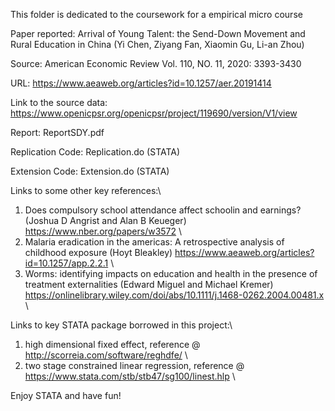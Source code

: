 This folder is dedicated to the coursework for a empirical micro course

Paper reported: Arrival of Young Talent: the Send-Down Movement and Rural Education in China (Yi Chen, Ziyang Fan, Xiaomin Gu, Li-an Zhou)

Source: American Economic Review Vol. 110, NO. 11, 2020: 3393-3430

URL: https://www.aeaweb.org/articles?id=10.1257/aer.20191414

Link to the source data: https://www.openicpsr.org/openicpsr/project/119690/version/V1/view


Report: ReportSDY.pdf

Replication Code: Replication.do (STATA)

Extension Code: Extension.do (STATA)

Links to some other key references:\
1. Does compulsory school attendance affect schoolin and earnings? (Joshua D Angrist and Alan B Keueger) https://www.nber.org/papers/w3572 \
2. Malaria eradication in the americas: A retrospective analysis of childhood exposure (Hoyt Bleakley) https://www.aeaweb.org/articles?id=10.1257/app.2.2.1 \
3. Worms: identifying impacts on education and health in the presence of treatment externalities (Edward Miguel and Michael Kremer) https://onlinelibrary.wiley.com/doi/abs/10.1111/j.1468-0262.2004.00481.x \
 
Links to key STATA package borrowed in this project:\
1. high dimensional fixed effect, reference @ http://scorreia.com/software/reghdfe/ \
2. two stage constrained linear regression, reference @ https://www.stata.com/stb/stb47/sg100/linest.hlp \


Enjoy STATA and have fun!

